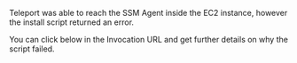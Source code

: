 Teleport was able to reach the SSM Agent inside the EC2 instance, however the install script returned an error.

You can click below in the Invocation URL and get further details on why the script failed.